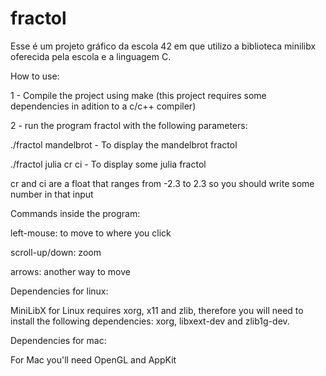 # fractol

Esse é um projeto gráfico da escola 42 em que utilizo a biblioteca minilibx oferecida pela escola e a linguagem C.

How to use:
 
1 - Compile the project using make (this project requires some dependencies in adition to a c/c++ compiler)

2 - run the program fractol with the following parameters:

./fractol mandelbrot - To display the mandelbrot fractol

./fractol julia cr ci - To display some julia fractol

cr and ci are a float that ranges from -2.3 to 2.3 so you should write some number in that input 

Commands inside the program:

left-mouse: to move to where you click

scroll-up/down: zoom

arrows: another way to move

Dependencies for linux:

MiniLibX for Linux requires xorg, x11 and zlib, therefore you will need to install the following dependencies: xorg, libxext-dev and zlib1g-dev.

Dependencies for mac:

For Mac you'll need OpenGL and AppKit
